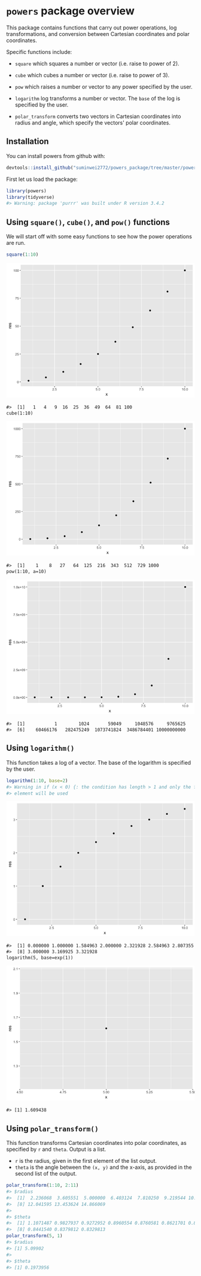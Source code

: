 
<!-- README.md is generated from README.Rmd. Please edit that file -->
`powers` package overview
=========================

This package contains functions that carry out power operations, log transformations, and conversion between Cartesian coordinates and polar coordinates.

Specific functions include:

-   `square` which squares a number or vector (i.e. raise to power of 2).

-   `cube` which cubes a number or vector (i.e. raise to power of 3).

-   `pow` which raises a number or vector to any power specified by the user.

-   `logarithm` log transforms a number or vector. The `base` of the log is specified by the user.

-   `polar_transform` converts two vectors in Cartesian coordinates into radius and angle, which specify the vectors' polar coordinates.

Installation
------------

You can install powers from github with:

``` r
devtools::install_github("suminwei2772/powers_package/tree/master/powers")
```

First let us load the package:

``` r
library(powers)
library(tidyverse)
#> Warning: package 'purrr' was built under R version 3.4.2
```

Using `square()`, `cube()`, and `pow()` functions
-------------------------------------------------

We will start off with some easy functions to see how the power operations are run.

``` r
square(1:10)
```

![](README-unnamed-chunk-3-1.png)

    #>  [1]   1   4   9  16  25  36  49  64  81 100
    cube(1:10)

![](README-unnamed-chunk-3-2.png)

    #>  [1]    1    8   27   64  125  216  343  512  729 1000
    pow(1:10, a=10)

![](README-unnamed-chunk-3-3.png)

    #>  [1]           1        1024       59049     1048576     9765625
    #>  [6]    60466176   282475249  1073741824  3486784401 10000000000

Using `logarithm()`
-------------------

This function takes a log of a vector. The base of the logarithm is specified by the user.

``` r
logarithm(1:10, base=2)
#> Warning in if (x < 0) {: the condition has length > 1 and only the first
#> element will be used
```

![](README-unnamed-chunk-4-1.png)

    #>  [1] 0.000000 1.000000 1.584963 2.000000 2.321928 2.584963 2.807355
    #>  [8] 3.000000 3.169925 3.321928
    logarithm(5, base=exp(1))

![](README-unnamed-chunk-4-2.png)

    #> [1] 1.609438

Using `polar_transform()`
-------------------------

This function transforms Cartesian coordinates into polar coordinates, as specified by `r` and `theta`. Output is a list.

-   `r` is the radius, given in the first element of the list output.
-   `theta` is the angle between the `(x, y)` and the x-axis, as provided in the second list of the output.

``` r
polar_transform(1:10, 2:11)
#> $radius
#>  [1]  2.236068  3.605551  5.000000  6.403124  7.810250  9.219544 10.630146
#>  [8] 12.041595 13.453624 14.866069
#> 
#> $theta
#>  [1] 1.1071487 0.9827937 0.9272952 0.8960554 0.8760581 0.8621701 0.8519663
#>  [8] 0.8441540 0.8379812 0.8329813
polar_transform(5, 1)
#> $radius
#> [1] 5.09902
#> 
#> $theta
#> [1] 0.1973956
```
